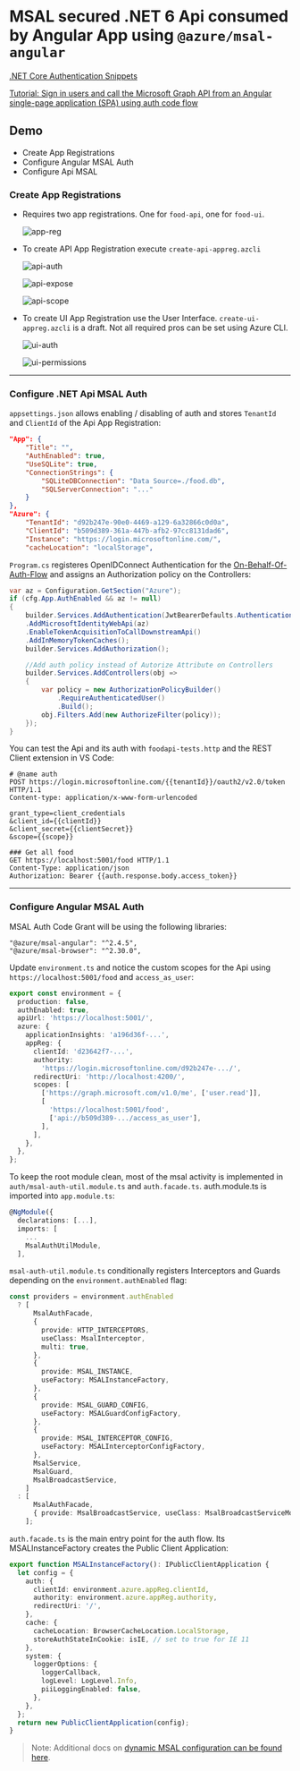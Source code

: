# MSAL secured .NET 6 Api consumed by Angular App using `@azure/msal-angular`

[.NET Core Authentication Snippets](https://docs.microsoft.com/en-us/aspnet/core/security/authentication/social/microsoft-logins?view=aspnetcore-6.0)

[Tutorial: Sign in users and call the Microsoft Graph API from an Angular single-page application (SPA) using auth code flow](https://docs.microsoft.com/en-us/azure/active-directory/develop/tutorial-v2-angular-auth-code)

## Demo

- Create App Registrations
- Configure Angular MSAL Auth
- Configure Api MSAL 

### Create App Registrations

- Requires two app registrations. One for `food-api`, one for `food-ui`.

  ![app-reg](./_images/msal-app.png)

- To create API App Registration execute `create-api-appreg.azcli`

  ![api-auth](./_images/api-auth.png)

  ![api-expose](./_images/api-expose.png)

  ![api-scope](./_images/api-scope.png)

- To create UI App Registration use the User Interface. `create-ui-appreg.azcli` is a draft. Not all required pros can be set using Azure CLI.

  ![ui-auth](./_images/ui-auth.png)

  ![ui-permissions](./_images/ui-permissions.png)

---
### Configure .NET Api MSAL Auth

`appsettings.json` allows enabling / disabling of auth and stores `TenantId` and `ClientId` of the Api App Registration:

```json
"App": {
    "Title": "",
    "AuthEnabled": true,
    "UseSQLite": true,
    "ConnectionStrings": {
        "SQLiteDBConnection": "Data Source=./food.db",
        "SQLServerConnection": "..."
    }
},
"Azure": {
    "TenantId": "d92b247e-90e0-4469-a129-6a32866c0d0a",
    "ClientId": "b509d389-361a-447b-afb2-97cc8131dad6",
    "Instance": "https://login.microsoftonline.com/",
    "cacheLocation": "localStorage",
```

`Program.cs` registeres OpenIDConnect Authentication for the [On-Behalf-Of-Auth-Flow](https://learn.microsoft.com/en-us/azure/active-directory/develop/v2-oauth2-on-behalf-of-flow) and assigns an Authorization policy on the Controllers:

```c#
var az = Configuration.GetSection("Azure");
if (cfg.App.AuthEnabled && az != null)
{
    builder.Services.AddAuthentication(JwtBearerDefaults.AuthenticationScheme)
    .AddMicrosoftIdentityWebApi(az)
    .EnableTokenAcquisitionToCallDownstreamApi()
    .AddInMemoryTokenCaches();
    builder.Services.AddAuthorization();

    //Add auth policy instead of Autorize Attribute on Controllers
    builder.Services.AddControllers(obj =>
    {
        var policy = new AuthorizationPolicyBuilder()
            .RequireAuthenticatedUser()
            .Build();
        obj.Filters.Add(new AuthorizeFilter(policy));
    });
}
```

You can test the Api and its auth with `foodapi-tests.http` and the REST Client extension in VS Code:

```
# @name auth
POST https://login.microsoftonline.com/{{tenantId}}/oauth2/v2.0/token HTTP/1.1
Content-type: application/x-www-form-urlencoded

grant_type=client_credentials
&client_id={{clientId}}
&client_secret={{clientSecret}}
&scope={{scope}}

### Get all food
GET https://localhost:5001/food HTTP/1.1
Content-Type: application/json
Authorization: Bearer {{auth.response.body.access_token}}
```
---
### Configure Angular MSAL Auth

MSAL Auth Code Grant will be using the following libraries:

```
"@azure/msal-angular": "^2.4.5",
"@azure/msal-browser": "^2.30.0",
```

Update `environment.ts` and notice the custom scopes for the Api using `https://localhost:5001/food` and `access_as_user`:

```typescript
export const environment = {
  production: false,
  authEnabled: true,
  apiUrl: 'https://localhost:5001/',
  azure: {
    applicationInsights: 'a196d36f-...',
    appReg: {
      clientId: 'd23642f7-...',
      authority:
        'https://login.microsoftonline.com/d92b247e-.../',
      redirectUri: 'http://localhost:4200/',
      scopes: [
        ['https://graph.microsoft.com/v1.0/me', ['user.read']],
        [
          'https://localhost:5001/food',
          ['api://b509d389-.../access_as_user'],
        ],
      ],
    },
  },
};
```

To keep the root module clean, most of the msal activity is implemented in `auth/msal-auth-util.module.ts` and `auth.facade.ts`. auth.module.ts is imported into `app.module.ts`:

```typescript
@NgModule({
  declarations: [...],
  imports: [
    ...
    MsalAuthUtilModule,
  ],
```


`msal-auth-util.module.ts` conditionally registers Interceptors and Guards depending on the `environment.authEnabled` flag:

```typescript
const providers = environment.authEnabled
  ? [
      MsalAuthFacade,
      {
        provide: HTTP_INTERCEPTORS,
        useClass: MsalInterceptor,
        multi: true,
      },
      {
        provide: MSAL_INSTANCE,
        useFactory: MSALInstanceFactory,
      },
      {
        provide: MSAL_GUARD_CONFIG,
        useFactory: MSALGuardConfigFactory,
      },
      {
        provide: MSAL_INTERCEPTOR_CONFIG,
        useFactory: MSALInterceptorConfigFactory,
      },
      MsalService,
      MsalGuard,
      MsalBroadcastService,
    ]
  : [
      MsalAuthFacade,
      { provide: MsalBroadcastService, useClass: MsalBroadcastServiceMock },
    ];
```

`auth.facade.ts` is the main entry point for the auth flow. Its MSALInstanceFactory creates the Public Client Application:

```typescript
export function MSALInstanceFactory(): IPublicClientApplication {
  let config = {
    auth: {
      clientId: environment.azure.appReg.clientId,
      authority: environment.azure.appReg.authority,
      redirectUri: '/',
    },
    cache: {
      cacheLocation: BrowserCacheLocation.LocalStorage,
      storeAuthStateInCookie: isIE, // set to true for IE 11
    },
    system: {
      loggerOptions: {
        loggerCallback,
        logLevel: LogLevel.Info,
        piiLoggingEnabled: false,
      },
    },
  };
  return new PublicClientApplication(config);
}
```

>Note: Additional docs on [dynamic MSAL configuration can be found here](https://github.com/AzureAD/microsoft-authentication-library-for-js/blob/dev/lib/msal-angular/docs/v2-docs/configuration.md).

